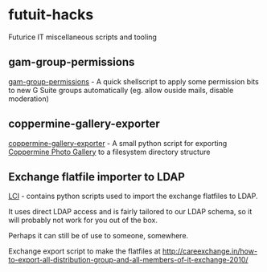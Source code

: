 # futuit-hacks
Futurice IT miscellaneous scripts and tooling


gam-group-permissions
---------------------

[gam-group-permissions](gam-group-permissions/) - A quick shellscript to apply some permission bits to new G Suite groups automatically (eg. allow ouside mails, disable moderation)

coppermine-gallery-exporter
---------------------------
[coppermine-gallery-exporter](coppermine-gallery-exporter) - A small python script for exporting
[Coppermine Photo Gallery](https://github.com/coppermine-gallery) to a filesystem directory structure

Exchange flatfile importer to LDAP
----------------------------------

[LCI](LCI/) - contains python scripts used to import the exchange flatfiles to LDAP.

It uses direct LDAP access and is fairly tailored to our LDAP schema, so it will
probably not work for you out of the box.

Perhaps it can still be of use to someone, somewhere.

Exchange export script to make the flatfiles at
http://careexchange.in/how-to-export-all-distribution-group-and-all-members-of-it-exchange-2010/
